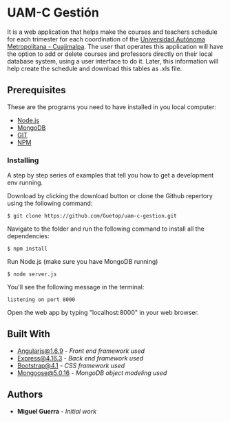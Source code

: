 # UAM-C Gestión

It is a web application that helps make the courses and teachers schedule for each trimester for each coordination of the [Universidad Autónoma Metropolitana - Cuajimalpa](http://www.cua.uam.mx). The user that operates this application will have the option to add or delete courses and professors directly on their local database system, using a user interface to do it. Later, this information will help create the schedule and download this tables as .xls file. 

## Prerequisites

These are the programs you need to have installed in you local computer:

* [Node.js](https://nodejs.org/)
* [MongoDB](https://www.mongodb.com/)
* [GIT](https://git-scm.com/)
* [NPM](https://www.npmjs.com/)

### Installing

A step by step series of examples that tell you how to get a development env running.

Download by clicking the download button or clone the Github repertory using the following command:
```
$ git clone https://github.com/Guetop/uam-c-gestion.git
```
Navigate to the folder and run the following command to install all the dependencies:
```
$ npm install
```
Run Node.js (make sure you have MongoDB running)
```
$ node server.js
```
You'll see the following message in the terminal:
```
listening on port 8000
```
Open the web app by typing "localhost:8000" in your web browser.

## Built With

* [Angularjs@1.6.9](https://angularjs.org/) - *Front end framework used*
* [Express@4.16.3](http://expressjs.com/) - *Back end framework used*
* [Bootstrap@4.1](https://getbootstrap.com/) - *CSS framework used*
* [Mongoose@5.0.16](http://mongoosejs.com/) - *MongoDB object modeling used*

## Authors

* **Miguel Guerra** - *Initial work*
